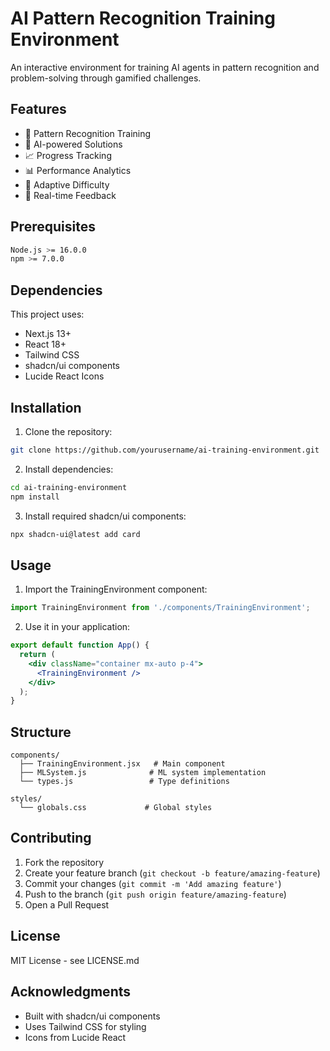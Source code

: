 # AI Pattern Recognition Training Environment

An interactive environment for training AI agents in pattern recognition and problem-solving through gamified challenges.

## Features

- 🧠 Pattern Recognition Training
- 🤖 AI-powered Solutions
- 📈 Progress Tracking
- 📊 Performance Analytics
- 🎯 Adaptive Difficulty
- 🔄 Real-time Feedback

## Prerequisites

```bash
Node.js >= 16.0.0
npm >= 7.0.0
```

## Dependencies

This project uses:
- Next.js 13+
- React 18+
- Tailwind CSS
- shadcn/ui components
- Lucide React Icons

## Installation

1. Clone the repository:
```bash
git clone https://github.com/yourusername/ai-training-environment.git
```

2. Install dependencies:
```bash
cd ai-training-environment
npm install
```

3. Install required shadcn/ui components:
```bash
npx shadcn-ui@latest add card
```

## Usage

1. Import the TrainingEnvironment component:
```jsx
import TrainingEnvironment from './components/TrainingEnvironment';
```

2. Use it in your application:
```jsx
export default function App() {
  return (
    <div className="container mx-auto p-4">
      <TrainingEnvironment />
    </div>
  );
}
```

## Structure

```
components/
  ├── TrainingEnvironment.jsx   # Main component
  ├── MLSystem.js              # ML system implementation
  └── types.js                 # Type definitions

styles/
  └── globals.css             # Global styles
```

## Contributing

1. Fork the repository
2. Create your feature branch (`git checkout -b feature/amazing-feature`)
3. Commit your changes (`git commit -m 'Add amazing feature'`)
4. Push to the branch (`git push origin feature/amazing-feature`)
5. Open a Pull Request

## License

MIT License - see LICENSE.md

## Acknowledgments

- Built with shadcn/ui components
- Uses Tailwind CSS for styling
- Icons from Lucide React
